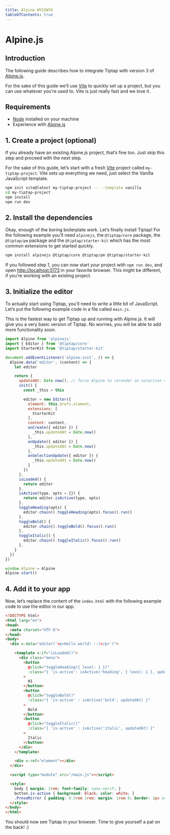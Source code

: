 ```yaml
---
title: Alpine WYSIWYG
tableOfContents: true
---
```


# Alpine.js

## Introduction
The following guide describes how to integrate Tiptap with version 3 of [Alpine.js](https://github.com/alpinejs/alpine).

For the sake of this guide we’ll use [Vite](https://vitejs.dev/) to quickly set up a project, but you can use whatever you’re used to. Vite is just really fast and we love it.

## Requirements
* [Node](https://nodejs.org/en/download/) installed on your machine
* Experience with [Alpine.js](https://github.com/alpinejs/alpine)

## 1. Create a project (optional)
If you already have an existing Alpine.js project, that’s fine too. Just skip this step and proceed with the next step.

For the sake of this guide, let’s start with a fresh [Vite](https://vitejs.dev/) project called `my-tiptap-project`. Vite sets up everything we need, just select the Vanilla JavaScript template.

```bash
npm init vite@latest my-tiptap-project -- --template vanilla
cd my-tiptap-project
npm install
npm run dev
```

## 2. Install the dependencies

Okay, enough of the boring boilerplate work. Let’s finally install Tiptap! For the following example you’ll need `alpinejs`, the `@tiptap/core` package, the `@tiptap/pm` package and the `@tiptap/starter-kit` which has the most common extensions to get started quickly.

```bash
npm install alpinejs @tiptap/core @tiptap/pm @tiptap/starter-kit
```

If you followed step 1, you can now start your project with `npm run dev`, and open [http://localhost:5173](http://localhost:5173) in your favorite browser. This might be different, if you’re working with an existing project.

## 3. Initialize the editor
To actually start using Tiptap, you’ll need to write a little bit of JavaScript. Let’s put the following example code in a file called `main.js`.

This is the fastest way to get Tiptap up and running with Alpine.js. It will give you a very basic version of Tiptap. No worries, you will be able to add more functionality soon.

```js
import Alpine from 'alpinejs'
import { Editor } from '@tiptap/core'
import StarterKit from '@tiptap/starter-kit'

document.addEventListener('alpine:init', () => {
  Alpine.data('editor', (content) => {
    let editor

    return {
      updatedAt: Date.now(), // force Alpine to rerender on selection change
      init() {
        const _this = this

        editor = new Editor({
          element: this.$refs.element,
          extensions: [
            StarterKit
          ],
          content: content,
          onCreate({ editor }) {
            _this.updatedAt = Date.now()
          },
          onUpdate({ editor }) {
            _this.updatedAt = Date.now()
          },
          onSelectionUpdate({ editor }) {
            _this.updatedAt = Date.now()
          }
        })
      },
      isLoaded() {
        return editor
      },
      isActive(type, opts = {}) {
        return editor.isActive(type, opts)
      },
      toggleHeading(opts) {
        editor.chain().toggleHeading(opts).focus().run()
      },
      toggleBold() {
        editor.chain().toggleBold().focus().run()
      },
      toggleItalic() {
        editor.chain().toggleItalic().focus().run()
      },
    }
  })
})

window.Alpine = Alpine
Alpine.start()
```

## 4. Add it to your app
Now, let’s replace the content of the `index.html` with the following example code to use the editor in our app.

```html
<!DOCTYPE html>
<html lang="en">
<head>
  <meta charset="UTF-8">
</head>
<body>
  <div x-data="editor('<p>Hello world! :-)</p>')">

    <template x-if="isLoaded()">
      <div class="menu">
        <button
          @click="toggleHeading({ level: 1 })"
          :class="{ 'is-active': isActive('heading', { level: 1 }, updatedAt) }"
        >
          H1
        </button>
        <button
          @click="toggleBold()"
          :class="{ 'is-active' : isActive('bold', updatedAt) }"
        >
          Bold
        </button>
        <button
          @click="toggleItalic()"
          :class="{ 'is-active' : isActive('italic', updatedAt) }"
        >
          Italic
        </button>
      </div>
    </template>

    <div x-ref="element"></div>
  </div>

  <script type="module" src="/main.js"></script>

  <style>
    body { margin: 2rem; font-family: sans-serif; }
    button.is-active { background: black; color: white; }
    .ProseMirror { padding: 0.5rem 1rem; margin: 1rem 0; border: 1px solid #ccc; }
  </style>
</body>
</html>
```

You should now see Tiptap in your browser. Time to give yourself a pat on the back! :)
